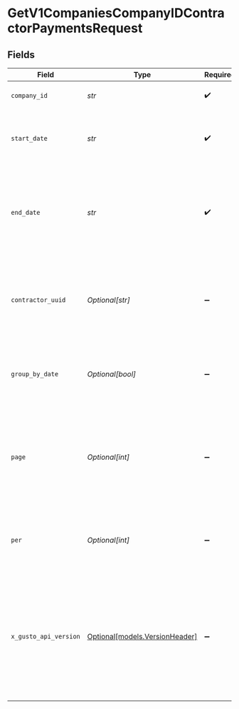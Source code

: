 # GetV1CompaniesCompanyIDContractorPaymentsRequest


## Fields

| Field                                                                                                                                                                                                                        | Type                                                                                                                                                                                                                         | Required                                                                                                                                                                                                                     | Description                                                                                                                                                                                                                  | Example                                                                                                                                                                                                                      |
| ---------------------------------------------------------------------------------------------------------------------------------------------------------------------------------------------------------------------------- | ---------------------------------------------------------------------------------------------------------------------------------------------------------------------------------------------------------------------------- | ---------------------------------------------------------------------------------------------------------------------------------------------------------------------------------------------------------------------------- | ---------------------------------------------------------------------------------------------------------------------------------------------------------------------------------------------------------------------------- | ---------------------------------------------------------------------------------------------------------------------------------------------------------------------------------------------------------------------------- |
| `company_id`                                                                                                                                                                                                                 | *str*                                                                                                                                                                                                                        | :heavy_check_mark:                                                                                                                                                                                                           | The UUID of the company                                                                                                                                                                                                      |                                                                                                                                                                                                                              |
| `start_date`                                                                                                                                                                                                                 | *str*                                                                                                                                                                                                                        | :heavy_check_mark:                                                                                                                                                                                                           | The time period for which to retrieve contractor payments                                                                                                                                                                    | 2020-01-01                                                                                                                                                                                                                   |
| `end_date`                                                                                                                                                                                                                   | *str*                                                                                                                                                                                                                        | :heavy_check_mark:                                                                                                                                                                                                           | The time period for which to retrieve contractor payments. If left empty, defaults to today's date.                                                                                                                          | 2020-12-31                                                                                                                                                                                                                   |
| `contractor_uuid`                                                                                                                                                                                                            | *Optional[str]*                                                                                                                                                                                                              | :heavy_minus_sign:                                                                                                                                                                                                           | The UUID of the contractor. When specified, will load all payments for that contractor.                                                                                                                                      |                                                                                                                                                                                                                              |
| `group_by_date`                                                                                                                                                                                                              | *Optional[bool]*                                                                                                                                                                                                             | :heavy_minus_sign:                                                                                                                                                                                                           | Display contractor payments results group by check date if set to true.                                                                                                                                                      |                                                                                                                                                                                                                              |
| `page`                                                                                                                                                                                                                       | *Optional[int]*                                                                                                                                                                                                              | :heavy_minus_sign:                                                                                                                                                                                                           | The page that is requested. When unspecified, will load all objects unless endpoint forces pagination.                                                                                                                       |                                                                                                                                                                                                                              |
| `per`                                                                                                                                                                                                                        | *Optional[int]*                                                                                                                                                                                                              | :heavy_minus_sign:                                                                                                                                                                                                           | Number of objects per page. For majority of endpoints will default to 25                                                                                                                                                     |                                                                                                                                                                                                                              |
| `x_gusto_api_version`                                                                                                                                                                                                        | [Optional[models.VersionHeader]](../models/versionheader.md)                                                                                                                                                                 | :heavy_minus_sign:                                                                                                                                                                                                           | Determines the date-based API version associated with your API call. If none is provided, your application's [minimum API version](https://docs.gusto.com/embedded-payroll/docs/api-versioning#minimum-api-version) is used. |                                                                                                                                                                                                                              |